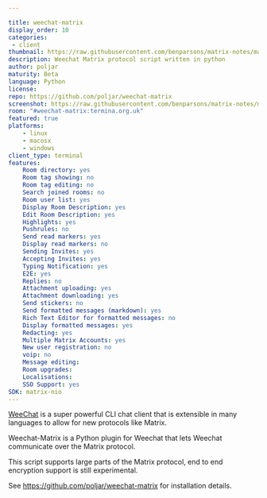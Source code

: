 ```yaml
---

title: weechat-matrix
display_order: 10
categories:
 - client
thumbnail: https://raw.githubusercontent.com/benparsons/matrix-notes/master/twim/weechat-matrix.png
description: Weechat Matrix protocol script written in python
author: poljar
maturity: Beta
language: Python
license:
repo: https://github.com/poljar/weechat-matrix
screenshot: https://raw.githubusercontent.com/benparsons/matrix-notes/master/twim/weechat-matrix.png
room: "#weechat-matrix:termina.org.uk"
featured: true
platforms:
    - linux
    - macosx
    - windows
client_type: terminal
features:
    Room directory: yes
    Room tag showing: no
    Room tag editing: no
    Search joined rooms: no
    Room user list: yes
    Display Room Description: yes
    Edit Room Description: yes
    Highlights: yes
    Pushrules: no
    Send read markers: yes
    Display read markers: no
    Sending Invites: yes
    Accepting Invites: yes
    Typing Notification: yes
    E2E: yes
    Replies: no
    Attachment uploading: yes
    Attachment downloading: yes
    Send stickers: no
    Send formatted messages (markdown): yes
    Rich Text Editor for formatted messages: no
    Display formatted messages: yes
    Redacting: yes
    Multiple Matrix Accounts: yes
    New user registration: no
    voip: no
    Message editing:
    Room upgrades:
    Localisations:
    SSO Support: yes
SDK: matrix-nio
---
```


[WeeChat](https://weechat.org/) is a super powerful CLI chat client that is extensible in many languages to allow for new protocols like Matrix.

Weechat-Matrix is a Python plugin for Weechat that lets Weechat communicate over the Matrix protocol.

This script supports large parts of the Matrix protocol, end to end encryption support is still experimental.

See <https://github.com/poljar/weechat-matrix> for installation details.
